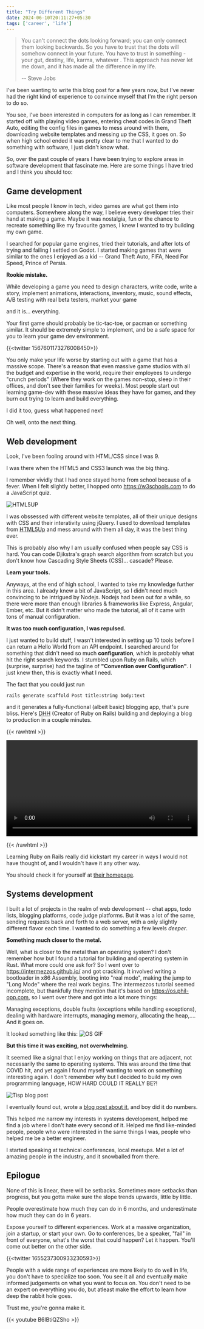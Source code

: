 ```yaml
---
title: "Try Different Things"
date: 2024-06-10T20:11:27+05:30
tags: ['career', 'life']
---
```


> You can't connect the dots looking forward; you can only connect them looking backwards. So you have to trust that 
>the dots will somehow connect in your future. You have to trust in something - your gut, destiny, life, karma, whatever
>. This approach has never let me down, and it has made all the difference in my life.
>
>-- Steve Jobs

I've been wanting to write this blog post for a few years now, but I've never had the right kind of experience to 
convince myself that I'm the right person to do so. 

You see, I've been interested in computers for as long as I can remember.
It started off with playing video games, entering cheat codes in Grand Theft Auto, editing the config files in games
to mess around with them, downloading website templates and messing up the CSS, it goes on. So when high school ended 
it was pretty clear to me that I wanted to do something with software, I just didn't know what. 

So, over the past couple of years I have been trying to explore areas in software development that fascinate me. Here
are some things I have tried and I think you should too:

## Game development

Like most people I know in tech, video games are what got them into computers. Somewhere along the way, I believe 
every developer tries their hand at making a game. Maybe it was nostalgia, fun or the chance to recreate something
like my favourite games, I knew I wanted to try building my own game. 

I searched for popular game engines, tried their tutorials, and after lots of trying and failing I settled on Godot. I 
started making games that were similar to the ones I enjoyed as a kid -- Grand Theft Auto, FIFA, Need For Speed, Prince
of Persia.

**Rookie mistake.**

While developing a game you need to design characters, write code, write a story, implement animations, interactions,
inventory, music, sound effects, A/B testing with real beta testers, market your game

and it is... everything.

Your first game should probably be tic-tac-toe, or pacman or something similar. It should be extremely simple to
implement, and be a safe space for you to learn your game dev environment.

{{<twitter 1567601173276008450>}}

You only make your life worse by starting out with a game that has a massive scope. There's a reason that even massive
game studios with all the budget and expertise in the world, require their employees to undergo "crunch periods" (Where they work on
the games non-stop, sleep in their offices, and don't see their families for weeks). Most people start
out learning game-dev with these massive ideas they have for games, and they burn out trying to learn and build 
everything.

I did it too, guess what happened next!

Oh well, onto the next thing.

## Web development

Look, I've been fooling around with HTML/CSS since I was 9. 

I was there when the HTML5 and CSS3 launch was the big thing.

I remember vividly that I had once stayed home from school because of a fever. When I felt slightly better, I 
hopped onto https://w3schools.com to do a JavaScript quiz.

![HTML5UP](html5up.png)

I was obssessed with different website templates, all of their unique designs with CSS and their interativity using
jQuery. I used to download templates from [HTML5Up](https://html5up.net) and mess around with them all day, 
it was the best thing ever. 

This is probably also why I am usually confused when people say CSS is hard. You can code Djikstra's graph search 
algorithm from scratch but you don't know how Cascading Style Sheets (CSS)... cascade? Please.

**Learn your tools.**

Anyways, at the end of high school, I wanted to take my knowledge further in this area. I already knew a bit of
JavaScript, so I didn't need much convincing to be intrigued by Nodejs. Nodejs had been out for a while, so there were
more than enough libraries & frameworks like Express, Angular, Ember, etc. But it didn't matter who made the tutorial, 
all of it came with tons of manual configuration. 

**It was too much configuration, I was repulsed.**

I just wanted to build stuff, I wasn't interested in setting up 10 tools before I can return a Hello World from an API
endpoint. I searched around for something that didn't need so much **configuration**, which is probably what hit the 
right search keywords. I stumbled upon Ruby on Rails, which (surprise, surprise) had the tagline of **"Convention over 
Configuration"**. I just knew then, this is exactly what I need.

The fact that you could just run 

```
rails generate scaffold Post title:string body:text
```

and it generates a fully-functional (albeit basic) blogging app, that's pure bliss. Here's 
[DHH](https://twitter.com/DHH) (Creator of Ruby on Rails) building and deploying a blog to production in a couple
minutes.

{{< rawhtml >}} 

<video width=100% controls>
    <source src="https://d1snj8sshb5u7m.cloudfront.net/Rails7.mp4" type="video/webm">
    Your browser does not support the video tag.  
</video>

{{< /rawhtml >}}

Learning Ruby on Rails really did kickstart my career in ways I would not have thought of, and I wouldn't have it any 
other way. 

You should check it for yourself at [their homepage](https://rubyonrails.org).

## Systems development

I built a lot of projects in the realm of web development -- chat apps, todo lists, blogging platforms, code judge 
platforms. But it was a lot of the same, sending requests back and forth to a web server, with a only slightly different 
flavor each time. I wanted to do something a few levels _deeper_.

**Something much closer to the metal.**

Well, what is closer to the metal than an operating system? I don't remember how but I found a tutorial for building
and operating system in Rust. What more could one ask for? So I went over to https://intermezzos.github.io/ and got 
cracking. It involved writing a bootloader in x86 Assembly, booting into "real mode", making the jump to "Long Mode" 
where the real work begins. The intermezzos tutorial seemed incomplete, but thankfully they mention that it's based on 
https://os.phil-opp.com, so I went over there and got into a lot more things:

Managing exceptions, double faults (exceptions while handling exceptions), dealing with hardware interrupts, managing
memory, allocating the heap,.... And it goes on.

It looked something like this:
![OS GIF](https://os.phil-opp.com/hardware-interrupts/qemu-hardware-timer-dots.gif)

**But this time it was exciting, not overwhelming.**

It seemed like a signal that I enjoy working on things that are adjacent, not necessarily the same to operating systems.
This was around the time that COVID hit, and yet again I found myself wanting to work on something interesting again.
I don't remember why but I decided to build my own programming language, HOW HARD COULD IT REALLY BE?!

![Tisp blog post](tisp.png)

I eventually found out, wrote a 
[blog post about it](https://dev.to/faraazahmad/i-was-bored-so-i-built-my-own-programming-language-30f1), and boy did it
do numbers.

This helped me narrow my interests in systems development, helped me find a job where I don't hate every second of it.
Helped me find like-minded people, people who were interested in the same things I was, people who helped me be a 
better engineer. 

I started speaking at technical conferences, local meetups. Met a lot of amazing people in the industry, and it 
snowballed from there.

## Epilogue

None of this is linear, there will be setbacks. Sometimes more setbacks than progress, but you gotta make sure the 
slope trends upwards, little by little.

People overestimate how much they can do in 6 months, and underestimate how much they can do in 6 years.

Expose yourself to different experiences. Work at a massive organization, join a startup, or start your own. 
Go to conferences, be a speaker, "fail" in front of everyone, what's the worst that could happen? Let it happen. You'll
come out better on the other side.

{{<twitter 1655237300933230593>}}

People with a wide range of experiences are more likely to do well in life, you don't have to specialize too soon. You
see it all and eventually make informed judgements on what you want to focus on. You don't need to be an expert on 
everything you do, but atleast make the effort to learn how deep the rabbit hole goes.


Trust me, you're gonna make it.

{{< youtube B6lBtiQZSho >}}
